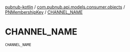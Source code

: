 [pubnub-kotlin](../../index.md) / [com.pubnub.api.models.consumer.objects](../index.md) / [PNMembershipKey](index.md) / [CHANNEL_NAME](./-c-h-a-n-n-e-l_-n-a-m-e.md)

# CHANNEL_NAME

`CHANNEL_NAME`